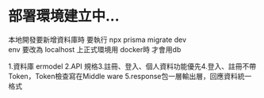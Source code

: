 # 部署環境建立中...

本地開發要新增資料庫時
要執行 npx prisma migrate dev  
env 要改為 localhost 上正式環境用 docker時 才會用db

1.資料庫 ermodel
2.API 規格3.註冊、登入、個人資料功能優先4.登入、註冊不帶Token，Token檢查寫在Middle ware
5.response包一層輸出層，回應資料統一格式
